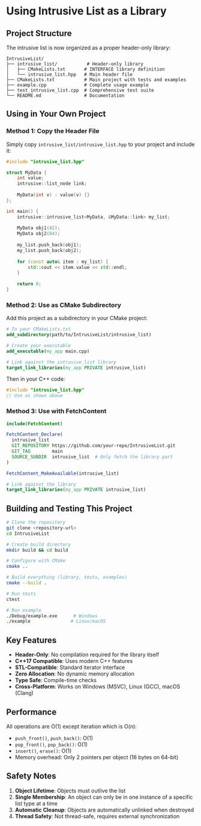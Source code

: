# Using Intrusive List as a Library

## Project Structure

The intrusive list is now organized as a proper header-only library:

```
IntrusiveList/
├── intrusive_list/           # Header-only library
│   ├── CMakeLists.txt       # INTERFACE library definition
│   └── intrusive_list.hpp   # Main header file
├── CMakeLists.txt           # Main project with tests and examples
├── example.cpp              # Complete usage example
├── test_intrusive_list.cpp  # Comprehensive test suite
└── README.md                # Documentation
```

## Using in Your Own Project

### Method 1: Copy the Header File

Simply copy `intrusive_list/intrusive_list.hpp` to your project and include it:

```cpp
#include "intrusive_list.hpp"

struct MyData {
    int value;
    intrusive::list_node link;
    
    MyData(int v) : value(v) {}
};

int main() {
    intrusive::intrusive_list<MyData, &MyData::link> my_list;
    
    MyData obj1(42);
    MyData obj2(84);
    
    my_list.push_back(obj1);
    my_list.push_back(obj2);
    
    for (const auto& item : my_list) {
        std::cout << item.value << std::endl;
    }
    
    return 0;
}
```

### Method 2: Use as CMake Subdirectory

Add this project as a subdirectory in your CMake project:

```cmake
# In your CMakeLists.txt
add_subdirectory(path/to/IntrusiveList/intrusive_list)

# Create your executable
add_executable(my_app main.cpp)

# Link against the intrusive_list library
target_link_libraries(my_app PRIVATE intrusive_list)
```

Then in your C++ code:

```cpp
#include "intrusive_list.hpp"
// Use as shown above
```

### Method 3: Use with FetchContent

```cmake
include(FetchContent)

FetchContent_Declare(
  intrusive_list
  GIT_REPOSITORY https://github.com/your-repo/IntrusiveList.git
  GIT_TAG        main
  SOURCE_SUBDIR  intrusive_list  # Only fetch the library part
)

FetchContent_MakeAvailable(intrusive_list)

# Link against the library
target_link_libraries(my_app PRIVATE intrusive_list)
```

## Building and Testing This Project

```bash
# Clone the repository
git clone <repository-url>
cd IntrusiveList

# Create build directory
mkdir build && cd build

# Configure with CMake
cmake ..

# Build everything (library, tests, examples)
cmake --build .

# Run tests
ctest

# Run example
./Debug/example.exe      # Windows
./example               # Linux/macOS
```

## Key Features

- **Header-Only**: No compilation required for the library itself
- **C++17 Compatible**: Uses modern C++ features
- **STL-Compatible**: Standard iterator interface
- **Zero Allocation**: No dynamic memory allocation
- **Type Safe**: Compile-time checks
- **Cross-Platform**: Works on Windows (MSVC), Linux (GCC), macOS (Clang)

## Performance

All operations are O(1) except iteration which is O(n):
- `push_front()`, `push_back()`: O(1)
- `pop_front()`, `pop_back()`: O(1)  
- `insert()`, `erase()`: O(1)
- Memory overhead: Only 2 pointers per object (16 bytes on 64-bit)

## Safety Notes

1. **Object Lifetime**: Objects must outlive the list
2. **Single Membership**: An object can only be in one instance of a specific list type at a time
3. **Automatic Cleanup**: Objects are automatically unlinked when destroyed
4. **Thread Safety**: Not thread-safe, requires external synchronization 